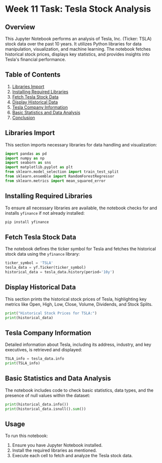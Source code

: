 # Week 11 Task: Tesla Stock Analysis

## Overview
This Jupyter Notebook performs an analysis of Tesla, Inc. (Ticker: TSLA) stock data over the past 10 years. It utilizes Python libraries for data manipulation, visualization, and machine learning. The notebook fetches historical stock prices, displays key statistics, and provides insights into Tesla's financial performance.

## Table of Contents
1. [Libraries Import](#libraries-import)
2. [Installing Required Libraries](#installing-required-libraries)
3. [Fetch Tesla Stock Data](#fetch-tesla-stock-data)
4. [Display Historical Data](#display-historical-data)
5. [Tesla Company Information](#tesla-company-information)
6. [Basic Statistics and Data Analysis](#basic-statistics-and-data-analysis)
7. [Conclusion](#conclusion)

## Libraries Import
This section imports necessary libraries for data handling and visualization:
```python
import pandas as pd
import numpy as np
import seaborn as sns
import matplotlib.pyplot as plt
from sklearn.model_selection import train_test_split
from sklearn.ensemble import RandomForestRegressor
from sklearn.metrics import mean_squared_error
```

## Installing Required Libraries
To ensure all necessary libraries are available, the notebook checks for and installs `yfinance` if not already installed:
```bash
pip install yfinance
```

## Fetch Tesla Stock Data
The notebook defines the ticker symbol for Tesla and fetches the historical stock data using the `yfinance` library:
```python
ticker_symbol = 'TSLA'
tesla_data = yf.Ticker(ticker_symbol)
historical_data = tesla_data.history(period='10y')
```

## Display Historical Data
This section prints the historical stock prices of Tesla, highlighting key metrics like Open, High, Low, Close, Volume, Dividends, and Stock Splits.
```python
print("Historical Stock Prices for TSLA:")
print(historical_data)
```

## Tesla Company Information
Detailed information about Tesla, including its address, industry, and key executives, is retrieved and displayed:
```python
TSLA_info = tesla_data.info
print(TSLA_info)
```

## Basic Statistics and Data Analysis
The notebook includes code to check basic statistics, data types, and the presence of null values within the dataset:
```python
print(historical_data.info())
print(historical_data.isnull().sum())
```



## Usage
To run this notebook:
1. Ensure you have Jupyter Notebook installed.
2. Install the required libraries as mentioned.
3. Execute each cell to fetch and analyze the Tesla stock data.

